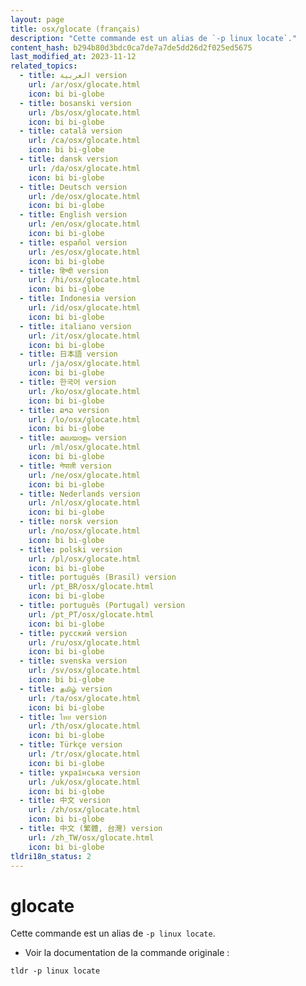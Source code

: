 ```yaml
---
layout: page
title: osx/glocate (français)
description: "Cette commande est un alias de `-p linux locate`."
content_hash: b294b80d3bdc0ca7de7a7de5dd26d2f025ed5675
last_modified_at: 2023-11-12
related_topics:
  - title: العربية version
    url: /ar/osx/glocate.html
    icon: bi bi-globe
  - title: bosanski version
    url: /bs/osx/glocate.html
    icon: bi bi-globe
  - title: català version
    url: /ca/osx/glocate.html
    icon: bi bi-globe
  - title: dansk version
    url: /da/osx/glocate.html
    icon: bi bi-globe
  - title: Deutsch version
    url: /de/osx/glocate.html
    icon: bi bi-globe
  - title: English version
    url: /en/osx/glocate.html
    icon: bi bi-globe
  - title: español version
    url: /es/osx/glocate.html
    icon: bi bi-globe
  - title: हिन्दी version
    url: /hi/osx/glocate.html
    icon: bi bi-globe
  - title: Indonesia version
    url: /id/osx/glocate.html
    icon: bi bi-globe
  - title: italiano version
    url: /it/osx/glocate.html
    icon: bi bi-globe
  - title: 日本語 version
    url: /ja/osx/glocate.html
    icon: bi bi-globe
  - title: 한국어 version
    url: /ko/osx/glocate.html
    icon: bi bi-globe
  - title: ລາວ version
    url: /lo/osx/glocate.html
    icon: bi bi-globe
  - title: മലയാളം version
    url: /ml/osx/glocate.html
    icon: bi bi-globe
  - title: नेपाली version
    url: /ne/osx/glocate.html
    icon: bi bi-globe
  - title: Nederlands version
    url: /nl/osx/glocate.html
    icon: bi bi-globe
  - title: norsk version
    url: /no/osx/glocate.html
    icon: bi bi-globe
  - title: polski version
    url: /pl/osx/glocate.html
    icon: bi bi-globe
  - title: português (Brasil) version
    url: /pt_BR/osx/glocate.html
    icon: bi bi-globe
  - title: português (Portugal) version
    url: /pt_PT/osx/glocate.html
    icon: bi bi-globe
  - title: русский version
    url: /ru/osx/glocate.html
    icon: bi bi-globe
  - title: svenska version
    url: /sv/osx/glocate.html
    icon: bi bi-globe
  - title: தமிழ் version
    url: /ta/osx/glocate.html
    icon: bi bi-globe
  - title: ไทย version
    url: /th/osx/glocate.html
    icon: bi bi-globe
  - title: Türkçe version
    url: /tr/osx/glocate.html
    icon: bi bi-globe
  - title: українська version
    url: /uk/osx/glocate.html
    icon: bi bi-globe
  - title: 中文 version
    url: /zh/osx/glocate.html
    icon: bi bi-globe
  - title: 中文 (繁體, 台灣) version
    url: /zh_TW/osx/glocate.html
    icon: bi bi-globe
tldri18n_status: 2
---
```

# glocate

Cette commande est un alias de `-p linux locate`.

- Voir la documentation de la commande originale :

`tldr -p linux locate`
